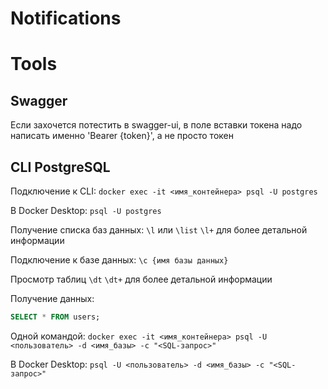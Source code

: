 # Notifications

# Tools
## Swagger
Если захочется потестить в swagger-ui, в поле вставки токена надо написать именно 'Bearer {token}', а не просто токен

## CLI PostgreSQL
Подключение к CLI:
`docker exec -it <имя_контейнера> psql -U postgres`

В Docker Desktop:
`psql -U postgres`

Получение списка баз данных:
`\l` или `\list`
`\l+` для более детальной информации

Подключение к базе данных:
`\c {имя базы данных}`

Просмотр таблиц
`\dt`
`\dt+` для более детальной информации

Получение данных:
```sql
SELECT * FROM users;
```
Одной командой:
`docker exec -it <имя_контейнера> psql -U <пользователь> -d <имя_базы> -c "<SQL-запрос>"`

В Docker Desktop:
`psql -U <пользователь> -d <имя_базы> -c "<SQL-запрос>"`